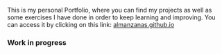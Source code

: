 This is my personal Portfolio, where you can find my projects as well as some exercises I have done in order to keep learning and improving.
You can access it by clicking on this link: <a href="https://almanzanas.github.io">almanzanas.github.io</a>

### Work in progress
